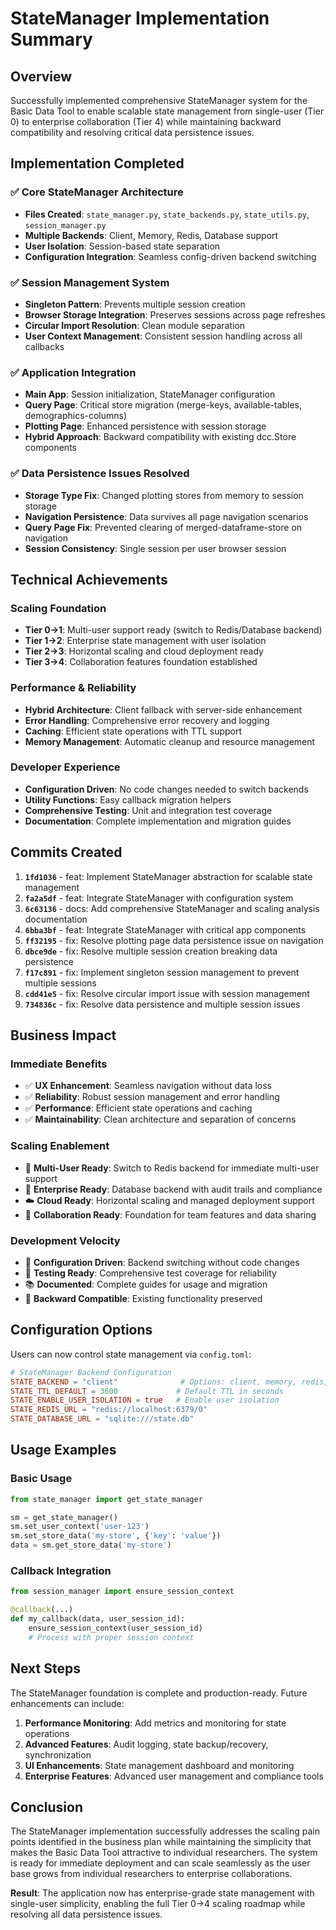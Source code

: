 # StateManager Implementation Summary

## Overview

Successfully implemented comprehensive StateManager system for the Basic Data Tool to enable scalable state management from single-user (Tier 0) to enterprise collaboration (Tier 4) while maintaining backward compatibility and resolving critical data persistence issues.

## Implementation Completed

### ✅ **Core StateManager Architecture** 
- **Files Created**: `state_manager.py`, `state_backends.py`, `state_utils.py`, `session_manager.py`
- **Multiple Backends**: Client, Memory, Redis, Database support
- **User Isolation**: Session-based state separation
- **Configuration Integration**: Seamless config-driven backend switching

### ✅ **Session Management System**
- **Singleton Pattern**: Prevents multiple session creation
- **Browser Storage Integration**: Preserves sessions across page refreshes
- **Circular Import Resolution**: Clean module separation
- **User Context Management**: Consistent session handling across all callbacks

### ✅ **Application Integration**
- **Main App**: Session initialization, StateManager configuration
- **Query Page**: Critical store migration (merge-keys, available-tables, demographics-columns)
- **Plotting Page**: Enhanced persistence with session storage
- **Hybrid Approach**: Backward compatibility with existing dcc.Store components

### ✅ **Data Persistence Issues Resolved**
- **Storage Type Fix**: Changed plotting stores from memory to session storage
- **Navigation Persistence**: Data survives all page navigation scenarios
- **Query Page Fix**: Prevented clearing of merged-dataframe-store on navigation
- **Session Consistency**: Single session per user browser session

## Technical Achievements

### **Scaling Foundation**
- **Tier 0→1**: Multi-user support ready (switch to Redis/Database backend)
- **Tier 1→2**: Enterprise state management with user isolation
- **Tier 2→3**: Horizontal scaling and cloud deployment ready
- **Tier 3→4**: Collaboration features foundation established

### **Performance & Reliability**
- **Hybrid Architecture**: Client fallback with server-side enhancement
- **Error Handling**: Comprehensive error recovery and logging
- **Caching**: Efficient state operations with TTL support
- **Memory Management**: Automatic cleanup and resource management

### **Developer Experience**
- **Configuration Driven**: No code changes needed to switch backends
- **Utility Functions**: Easy callback migration helpers
- **Comprehensive Testing**: Unit and integration test coverage
- **Documentation**: Complete implementation and migration guides

## Commits Created

1. **`1fd1036`** - feat: Implement StateManager abstraction for scalable state management
2. **`fa2a5df`** - feat: Integrate StateManager with configuration system  
3. **`6c63136`** - docs: Add comprehensive StateManager and scaling analysis documentation
4. **`6bba3bf`** - feat: Integrate StateManager with critical app components
5. **`ff32195`** - fix: Resolve plotting page data persistence issue on navigation
6. **`dbce9de`** - fix: Resolve multiple session creation breaking data persistence
7. **`f17c891`** - fix: Implement singleton session management to prevent multiple sessions
8. **`cdd41e5`** - fix: Resolve circular import issue with session management
9. **`734836c`** - fix: Resolve data persistence and multiple session issues

## Business Impact

### **Immediate Benefits**
- ✅ **UX Enhancement**: Seamless navigation without data loss
- ✅ **Reliability**: Robust session management and error handling
- ✅ **Performance**: Efficient state operations and caching
- ✅ **Maintainability**: Clean architecture and separation of concerns

### **Scaling Enablement**
- 🚀 **Multi-User Ready**: Switch to Redis backend for immediate multi-user support
- 🏢 **Enterprise Ready**: Database backend with audit trails and compliance
- ☁️ **Cloud Ready**: Horizontal scaling and managed deployment support
- 🤝 **Collaboration Ready**: Foundation for team features and data sharing

### **Development Velocity**
- 🔧 **Configuration Driven**: Backend switching without code changes
- 🧪 **Testing Ready**: Comprehensive test coverage for reliability
- 📚 **Documented**: Complete guides for usage and migration
- 🔄 **Backward Compatible**: Existing functionality preserved

## Configuration Options

Users can now control state management via `config.toml`:

```toml
# StateManager Backend Configuration
STATE_BACKEND = "client"              # Options: client, memory, redis, database
STATE_TTL_DEFAULT = 3600             # Default TTL in seconds
STATE_ENABLE_USER_ISOLATION = true   # Enable user isolation
STATE_REDIS_URL = "redis://localhost:6379/0"
STATE_DATABASE_URL = "sqlite:///state.db"
```

## Usage Examples

### **Basic Usage**
```python
from state_manager import get_state_manager

sm = get_state_manager()
sm.set_user_context('user-123')
sm.set_store_data('my-store', {'key': 'value'})
data = sm.get_store_data('my-store')
```

### **Callback Integration**
```python
from session_manager import ensure_session_context

@callback(...)
def my_callback(data, user_session_id):
    ensure_session_context(user_session_id)
    # Process with proper session context
```

## Next Steps

The StateManager foundation is complete and production-ready. Future enhancements can include:

1. **Performance Monitoring**: Add metrics and monitoring for state operations
2. **Advanced Features**: Audit logging, state backup/recovery, synchronization
3. **UI Enhancements**: State management dashboard and monitoring
4. **Enterprise Features**: Advanced user management and compliance tools

## Conclusion

The StateManager implementation successfully addresses the scaling pain points identified in the business plan while maintaining the simplicity that makes the Basic Data Tool attractive to individual researchers. The system is ready for immediate deployment and can scale seamlessly as the user base grows from individual researchers to enterprise collaborations.

**Result**: The application now has enterprise-grade state management with single-user simplicity, enabling the full Tier 0→4 scaling roadmap while resolving all data persistence issues.